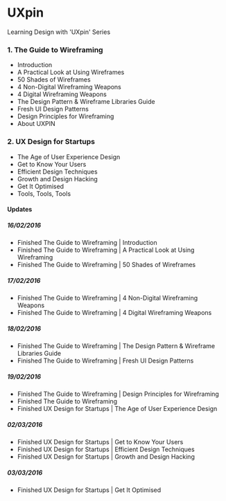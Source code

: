 # UXpin
Learning Design with 'UXpin' Series

### 1. The Guide to Wireframing
- Introduction
- A Practical Look at Using Wireframes
- 50 Shades of Wireframes
- 4 Non-Digital Wireframing Weapons
- 4 Digital Wireframing Weapons
- The Design Pattern & Wireframe Libraries Guide
- Fresh UI Design Patterns
- Design Principles for Wireframing
- About UXPIN

### 2. UX Design for Startups
- The Age of User Experience Design
- Get to Know Your Users
- Efficient Design Techniques
- Growth and Design Hacking
- Get It Optimised
- Tools, Tools, Tools

#### Updates
##### 16/02/2016
- Finished The Guide to Wireframing | Introduction
- Finished The Guide to Wireframing | A Practical Look at Using Wireframing
- Finished The Guide to Wireframing | 50 Shades of Wireframes

##### 17/02/2016
- Finished The Guide to Wireframing | 4 Non-Digital Wireframing Weapons
- Finished The Guide to Wireframing | 4 Digital Wireframing Weapons

##### 18/02/2016
- Finished The Guide to Wireframing | The Design Pattern & Wireframe Libraries Guide
- Finished The Guide to Wireframing | Fresh UI Design Patterns

##### 19/02/2016
- Finished The Guide to Wireframing | Design Principles for Wireframing
- Finished The Guide to Wireframing
- Finished UX Design for Startups | The Age of User Experience Design

##### 02/03/2016
- Finished UX Design for Startups | Get to Know Your Users
- Finished UX Design for Startups | Efficient Design Techniques
- Finished UX Design for Startups | Growth and Design Hacking

##### 03/03/2016
- Finished UX Design for Startups | Get It Optimised
